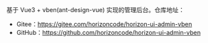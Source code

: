 基于 Vue3 + vben(ant-design-vue) 实现的管理后台。仓库地址：

* Gitee：<https://gitee.com/horizoncode/horizon-ui-admin-vben>
* GitHub：<https://github.com/horizoncode/horizon-ui-admin-vben>
